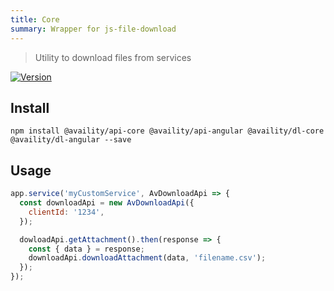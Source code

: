 ```yaml
---
title: Core
summary: Wrapper for js-file-download
---
```


> Utility to download files from services

[![Version](https://img.shields.io/npm/v/@availity/dl-core.svg?style=for-the-badge)](https://www.npmjs.com/package/@availity/dl-core)

## Install

    npm install @availity/api-core @availity/api-angular @availity/dl-core @availity/dl-angular --save

## Usage

```js
app.service('myCustomService', AvDownloadApi => {
  const downloadApi = new AvDownloadApi({
    clientId: '1234',
  });

  dowloadApi.getAttachment().then(response => {
    const { data } = response;
    downloadApi.downloadAttachment(data, 'filename.csv');
  });
});
```

